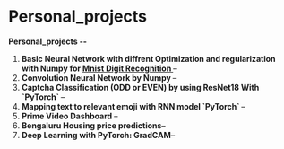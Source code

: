 # Personal_projects
<p><strong>Personal_projects -- </strong></p>
<ol>
<li><strong>Basic Neural Network with diffrent Optimization and regularization with Numpy for <u>Mnist Digit Recognition </u></strong>&ndash;</li>
<li><strong>Convolution Neural Network by Numpy  </u></strong>&ndash;</li>
<li><strong>Captcha Classification (ODD or EVEN) by using ResNet18 With `PyTorch`  </u></strong>&ndash;</li>
<li><strong>Mapping text to relevant emoji with RNN model `PyTorch`  </u></strong>&ndash;</li>
<li><strong>Prime Video Dashboard </u></strong>&ndash;</li>
<li><strong>Bengaluru Housing price predictions</u></strong>&ndash;</li>
<li><strong>Deep Learning with PyTorch: GradCAM</u></strong>&ndash;</li>
